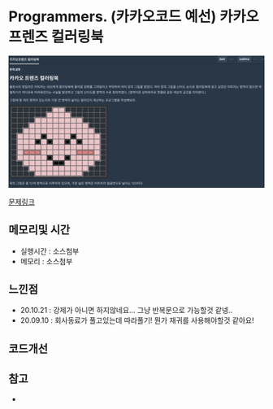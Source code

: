 # Programmers. (카카오코드 예선) 카카오프렌즈 컬러링북

![문제이미지](https://github.com/pointehd/Algorithm/blob/master/img/200910.png?raw=true)

[문제링크](https://programmers.co.kr/learn/courses/30/lessons/1829)

## 메모리및 시간
* 실행시간 : 소스첨부 
* 메모리 : 소스첨부 


## 느낀점
* 20.10.21 : 강제가 아니면 하지않네요... 그냥 반복문으로 가능할것 같넹.. 
* 20.09.10 : 회사동료가 풀고있는데 따라풀기! 뭔가 재귀를 사용해야할것 같아요!   

## 코드개선 


## 참고
* 

